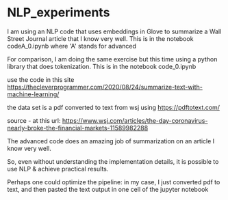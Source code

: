 # NLP_experiments

I am using an NLP code that uses embeddings in Glove to summarize a Wall Street Journal article that I know very well.
This is in the notebook codeA_0.ipynb where 'A' stands for advanced

For comparison, I am doing the same exercise but this time using a python library that does tokenization.
This is in the notebook code_0.ipynb

use the code in this site
https://thecleverprogrammer.com/2020/08/24/summarize-text-with-machine-learning/

the data set is a pdf converted to text from wsj using https://pdftotext.com/

source - at this url:
https://www.wsj.com/articles/the-day-coronavirus-nearly-broke-the-financial-markets-11589982288

The advanced code does an amazing job of summarization on an article I know very well.

So, even without understanding the implementation details, it is possible to use NLP & achieve practical results.

Perhaps one could optimize the pipeline: in my case, I just converted pdf to text, and then pasted the text output in one cell of the jupyter notebook


